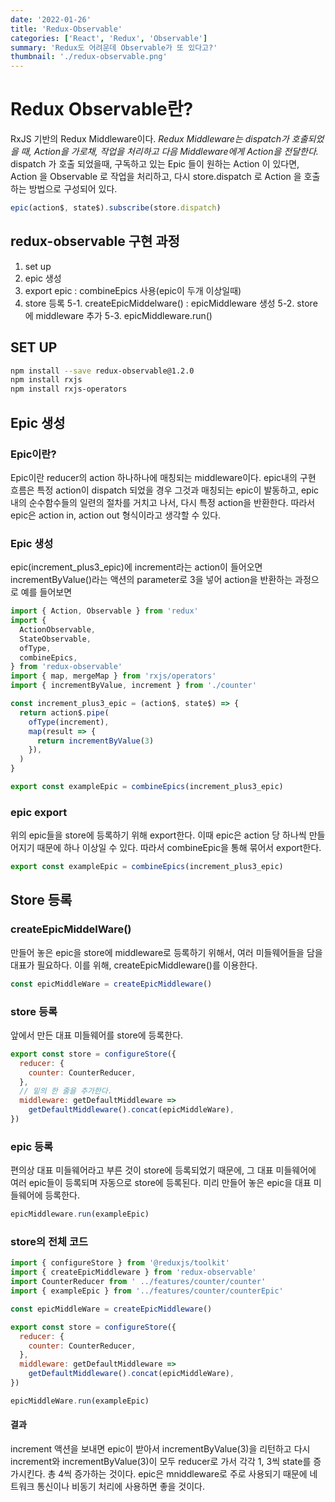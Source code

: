 ```yaml
---
date: '2022-01-26'
title: 'Redux-Observable'
categories: ['React', 'Redux', 'Observable']
summary: 'Redux도 어려운데 Observable가 또 있다고?'
thumbnail: './redux-observable.png'
---
```


# Redux Observable란?

RxJS 기반의 Redux Middleware이다.
_Redux Middleware는 dispatch가 호출되었을 때, Action을 가로채, 작업을 처리하고 다음 Middleware에게 Action을 전달한다._
dispatch 가 호출 되었을때, 구독하고 있는 Epic 들이 원하는 Action 이 있다면, Action 을 Observable 로 작업을 처리하고, 다시 store.dispatch 로 Action 을 호출하는 방법으로 구성되어 있다.

```js
epic(action$, state$).subscribe(store.dispatch)
```

## redux-observable 구현 과정

1. set up
2. epic 생성
3. export epic : combineEpics 사용(epic이 두개 이상일때)
4. store 등록
   5-1. createEpicMiddelware() : epicMiddleware 생성
   5-2. store에 middleware 추가
   5-3. epicMiddleware.run()

## SET UP

```bash
npm install --save redux-observable@1.2.0
npm install rxjs
npm install rxjs-operators
```

## Epic 생성

### Epic이란?

Epic이란 reducer의 action 하나하나에 매칭되는 middleware이다.
epic내의 구현 흐름은 특정 action이 dispatch 되었을 경우 그것과 매칭되는 epic이 발동하고, epic 내의 순수함수들의 일련의 절차를 거치고 나서, 다시 특정 action을 반환한다. 따라서 epic은 action in, action out 형식이라고 생각할 수 있다.

### Epic 생성

epic(increment_plus3_epic)에 increment라는 action이 들어오면 incrementByValue()라는 액션의 parameter로 3을 넣어 action을 반환하는 과정으로 예를 들어보면

```js
import { Action, Observable } from 'redux'
import {
  ActionObservable,
  StateObservable,
  ofType,
  combineEpics,
} from 'redux-observable'
import { map, mergeMap } from 'rxjs/operators'
import { incrementByValue, increment } from './counter'

const increment_plus3_epic = (action$, state$) => {
  return action$.pipe(
    ofType(increment),
    map(result => {
      return incrementByValue(3)
    }),
  )
}

export const exampleEpic = combineEpics(increment_plus3_epic)
```

### epic export

위의 epic들을 store에 등록하기 위해 export한다. 이때 epic은 action 당 하나씩 만들어지기 때문에 하나 이상일 수 있다. 따라서 combineEpic을 통해 묶어서 export한다.

```js
export const exampleEpic = combineEpics(increment_plus3_epic)
```

## Store 등록

### createEpicMiddelWare()

만들어 놓은 epic을 store에 middleware로 등록하기 위해서, 여러 미들웨어들을 담을 대표가 필요하다. 이를 위해, createEpicMiddleware()를 이용한다.

```js
const epicMiddleWare = createEpicMiddleware()
```

### store 등록

앞에서 만든 대표 미들웨어를 store에 등록한다.

```js
export const store = configureStore({
  reducer: {
    counter: CounterReducer,
  },
  // 밑의 한 줄을 추가한다.
  middleware: getDefaultMiddleware =>
    getDefaultMiddleware().concat(epicMiddleWare),
})
```

### epic 등록

편의상 대표 미들웨어라고 부른 것이 store에 등록되었기 때문에, 그 대표 미들웨어에 여러 epic들이 등록되며 자동으로 store에 등록된다. 미리 만들어 놓은 epic을 대표 미들웨어에 등록한다.

```js
epicMiddleware.run(exampleEpic)
```

### store의 전체 코드

```js
import { configureStore } from '@reduxjs/toolkit'
import { createEpicMiddleware } from 'redux-observable'
import CounterReducer from ' ../features/counter/counter'
import { exampleEpic } from '../features/counter/counterEpic'

const epicMiddleWare = createEpicMiddleware()

export const store = configureStore({
  reducer: {
    counter: CounterReducer,
  },
  middleware: getDefaultMiddleware =>
    getDefaultMiddleware().concat(epicMiddleWare),
})

epicMiddleWare.run(exampleEpic)
```

#### 결과

increment 액션을 보내면 epic이 받아서 incrementByValue(3)을 리턴하고 다시 increment와 incrementByValue(3)이 모두 reducer로 가서 각각 1, 3씩 state를 증가시킨다. 총 4씩 증가하는 것이다.
epic은 mniddleware로 주로 사용되기 때문에 네트워크 통신이나 비동기 처리에 사용하면 좋을 것이다.
